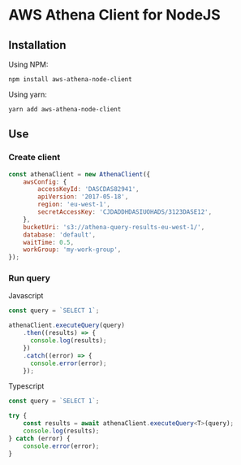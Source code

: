 # AWS Athena Client for NodeJS

## Installation

Using NPM:
```shell
npm install aws-athena-node-client
```

Using yarn:
```shell
yarn add aws-athena-node-client
```

## Use

### Create client

```js
const athenaClient = new AthenaClient({
    awsConfig: {
        accessKeyId: 'DASCDAS82941',
        apiVersion: '2017-05-18',
        region: 'eu-west-1',
        secretAccessKey: 'CJDADDHDASIUOHADS/3123DASE12',
    },
    bucketUri: 's3://athena-query-results-eu-west-1/',
    database: 'default',
    waitTime: 0.5,
    workGroup: 'my-work-group',
});
```

### Run query
Javascript

```js
const query = `SELECT 1`;

athenaClient.executeQuery(query)
    .then((results) => {
      console.log(results);
    })
    .catch((error) => {
      console.error(error);
    });
```

Typescript

```typescript
const query = `SELECT 1`;

try {
    const results = await athenaClient.executeQuery<T>(query);
    console.log(results);
} catch (error) {
    console.error(error);
}
```
